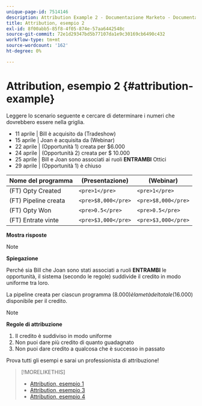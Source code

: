```yaml
---
unique-page-id: 7514146
description: Attribution Example 2 - Documentazione Marketo - Documentazione del prodotto
title: Attribution, esempio 2
exl-id: 8f00abb5-85f8-4f05-874e-57aa6442548c
source-git-commit: 72e1d29347bd5b77107da1e9c30169cb6490c432
workflow-type: tm+mt
source-wordcount: '162'
ht-degree: 0%

---
```


# Attribution, esempio 2 {#attribution-example}

Leggere lo scenario seguente e cercare di determinare i numeri che dovrebbero essere nella griglia.

* 11 aprile | Bill è acquisito da (Tradeshow)
* 15 aprile | Joan è acquisita da (Webinar)
* 22 aprile | (Opportunità 1) creata per $6.000
* 24 aprile | (Opportunità 2) creata per $ 10.000
* 25 aprile | Bill e Joan sono associati ai ruoli **ENTRAMBI** Ottici
* 29 aprile | (Opportunità 1) è chiuso

| Nome del programma | (Presentazione) | (Webinar) |
|---|---|---|
| (FT) Opty Created | `<pre>1</pre>` | `<pre>1</pre>` |
| (FT) Pipeline creata | `<pre>$8,000</pre>` | `<pre>$8,000</pre>` |
| (FT) Opty Won | `<pre>0.5</pre>` | `<pre>0.5</pre>` |
| (FT) Entrate vinte | `<pre>$3,000</pre>` | `<pre>$3,000</pre>` |

**Mostra risposte**

>[!NOTE]
>
>**Spiegazione**
>
>Perché sia Bill che Joan sono stati associati a ruoli **ENTRAMBI** le opportunità, il sistema (secondo le regole) suddivide il credito in modo uniforme tra loro.
>
>La pipeline creata per ciascun programma ($8.000) è la metà del totale ($16.000) disponibile per il credito.

>[!NOTE]
>
>**Regole di attribuzione**
>
>1. Il credito è suddiviso in modo uniforme
>1. Non puoi dare più credito di quanto guadagnato
>1. Non puoi dare credito a qualcosa che è successo in passato


Prova tutti gli esempi e sarai un professionista di attribuzione!

>[!MORELIKETHIS]
>
>* [Attribution, esempio 1](/help/marketo/product-docs/reporting/revenue-cycle-analytics/revenue-tools/attribution/attribution-example-1.md)
>* [Attribution, esempio 3](/help/marketo/product-docs/reporting/revenue-cycle-analytics/revenue-tools/attribution/attribution-example-3.md)
>* [Attribution, esempio 4](/help/marketo/product-docs/reporting/revenue-cycle-analytics/revenue-tools/attribution/attribution-example-4.md)

